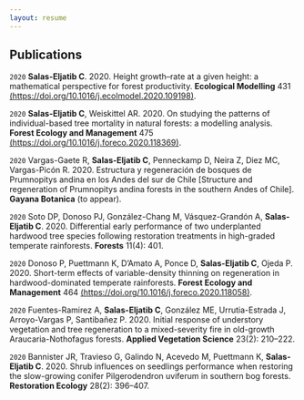 ```yaml
---
layout: resume
---
```


## Publications

<!-- A list is also available [online](https://scholar.google.co.uk/citations?user=LTOTl0YAAAAJ) -->


`2020`
**Salas-Eljatib C**. 2020. Height growth–rate at a given height: a
mathematical perspective for forest productivity. **Ecological
Modelling** 431 [(https://doi.org/10.1016/j.ecolmodel.2020.109198)](https://doi.org/10.1016/j.ecolmodel.2020.109198).

`2020`
**Salas-Eljatib C**, Weiskittel AR. 2020. On studying the patterns of
individual-based tree mortality in natural forests: a modelling
analysis. **Forest Ecology and Management** 475
[(https://doi.org/10.1016/j.foreco.2020.118369)](https://doi.org/10.1016/j.foreco.2020.118369).

`2020`
Vargas-Gaete R, **Salas-Eljatib C**, Penneckamp D, Neira Z, Diez MC,
Vargas-Picón R. 2020. Estructura y regeneración de bosques de
Prumnopitys andina en los Andes del sur de Chile \[Structure and
regeneration of Prumnopitys andina forests in the southern Andes of
Chile\]. **Gayana Botanica** (to appear).

`2020`
Soto DP, Donoso PJ, González-Chang M, Vásquez-Grandón A, **Salas-Eljatib
C**. 2020. Differential early performance of two underplanted hardwood
tree species following restoration treatments in high-graded temperate
rainforests. **Forests** 11(4): 401. 

`2020`
Donoso P, Puettmann K, D’Amato A, Ponce D, **Salas-Eljatib C**, Ojeda P. 2020. Short-term effects of variable-density thinning on regeneration
in hardwood-dominated temperate rainforests. **Forest Ecology and
Management** 464 [(https://doi.org/10.1016/j.foreco.2020.118058)](https://doi.org/10.1016/j.foreco.2020.118058).

`2020`
Fuentes-Ramirez A, **Salas-Eljatib C**, González ME, Urrutia-Estrada J,
Arroyo-Vargas P, Santibañez P. 2020. Initial response of understory
vegetation and tree regeneration to a mixed-severity fire in old-growth
Araucaria-Nothofagus forests. **Applied Vegetation Science** 23(2):
210–222.

`2020`
Bannister JR, Travieso G, Galindo N, Acevedo M, Puettmann K,
**Salas-Eljatib C**. 2020. Shrub influences on seedlings performance
when restoring the slow-growing conifer Pilgerodendron uviferum in
southern bog forests. **Restoration Ecology** 28(2): 396–407.

<!-- ### Footer

Last updated: August 2020 -->
